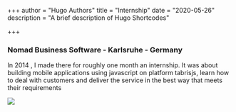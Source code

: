 +++
author = "Hugo Authors"
title = "Internship"
date = "2020-05-26"
description = "A brief description of Hugo Shortcodes"

+++
### Nomad Business Software - Karlsruhe - Germany

In 2014 , I made there for roughly one month an internship. It was about building mobile applications using javascript on platform tabrisjs, learn how to deal with customers and deliver the service in the best way that meets their requirements

 ![](https://i.imgur.com/q6OhSWh.png)


